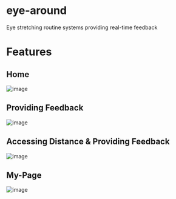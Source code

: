 # eye-around

Eye stretching routine systems providing real-time feedback

# Features
## Home
![image](https://github.com/user-attachments/assets/e6ed61f3-397d-4283-925e-b911ed06c706)

## Providing Feedback
![image](https://github.com/user-attachments/assets/0fdc1b8e-0b62-4063-801c-28ff7c52f903)

## Accessing Distance & Providing Feedback
![image](https://github.com/user-attachments/assets/520a718e-8c9c-42fd-94c8-f9911eedbd72)

## My-Page
![image](https://github.com/user-attachments/assets/cdfee909-96ab-43fd-af70-14b1b7e28fc0)
